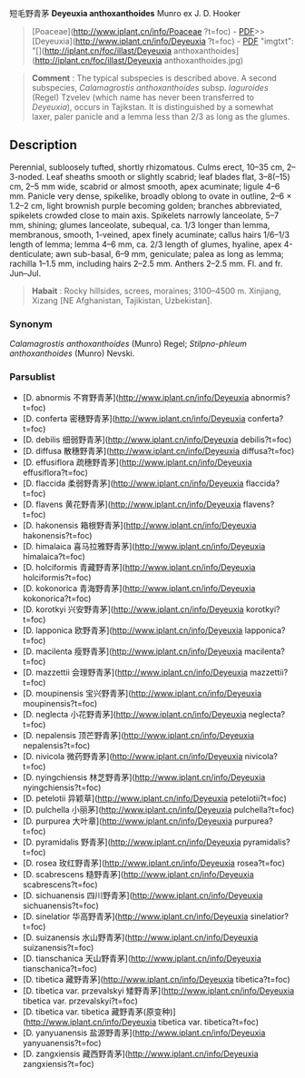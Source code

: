 短毛野青茅 **Deyeuxia anthoxanthoides** Munro ex J. D. Hooker

> [Poaceae](http://www.iplant.cn/info/Poaceae ?t=foc) - [PDF](http://iplant.cn/foc/pdf/Poaceae.pdf)>>[Deyeuxia](http://www.iplant.cn/info/Deyeuxia ?t=foc) - [PDF](http://www.iplant.cn/foc/pdf/Deyeuxia.pdf)
  "imgtxt": "[](http://iplant.cn/foc/illast/Deyeuxia anthoxanthoides](http://iplant.cn/foc/illast/Deyeuxia anthoxanthoides.jpg)

> **Comment** : 
> The typical subspecies is described above. A second subspecies, *Calamagrostis anthoxanthoides* subsp. *laguroides* (Regel) Tzvelev (which name has never been transferred to *Deyeuxia*), occurs in Tajikstan. It is distinguished by a somewhat laxer, paler panicle and a lemma less than 2/3 as long as the glumes.

## Description

Perennial, subloosely tufted, shortly rhizomatous. Culms erect, 10–35 cm, 2–3-noded. Leaf sheaths smooth or slightly scabrid; leaf blades flat, 3–8(–15) cm, 2–5 mm wide, scabrid or almost smooth, apex acuminate; ligule 4–6 mm. Panicle very dense, spikelike, broadly oblong to ovate in outline, 2–6 × 1.2–2 cm, light brownish purple becoming golden; branches abbreviated, spikelets crowded close to main axis. Spikelets narrowly lanceolate, 5–7 mm, shining; glumes lanceolate, subequal, ca. 1/3 longer than lemma, membranous, smooth, 1-veined, apex finely acuminate; callus hairs 1/6–1/3 length of lemma; lemma 4–6 mm, ca. 2/3 length of glumes, hyaline, apex 4-denticulate; awn sub-basal, 6–9 mm, geniculate; palea as long as lemma; rachilla 1–1.5 mm, including hairs 2–2.5 mm. Anthers 2–2.5 mm. Fl. and fr. Jun–Jul.

> **Habait** : 
> Rocky hillsides, screes, moraines; 3100–4500 m. Xinjiang, Xizang [NE Afghanistan, Tajikistan, Uzbekistan].

### Synonym
*Calamagrostis anthoxanthoides* (Munro) Regel; *Stilpno-phleum anthoxanthoides* (Munro) Nevski.

### Parsublist

* [D.  abnormis  不育野青茅](http://www.iplant.cn/info/Deyeuxia abnormis?t=foc)
* [D.  conferta  密穗野青茅](http://www.iplant.cn/info/Deyeuxia conferta?t=foc)
* [D.  debilis  细弱野青茅](http://www.iplant.cn/info/Deyeuxia debilis?t=foc)
* [D.  diffusa  散穗野青茅](http://www.iplant.cn/info/Deyeuxia diffusa?t=foc)
* [D.  effusiflora  疏穗野青茅](http://www.iplant.cn/info/Deyeuxia effusiflora?t=foc)
* [D.  flaccida  柔弱野青茅](http://www.iplant.cn/info/Deyeuxia flaccida?t=foc)
* [D.  flavens  黄花野青茅](http://www.iplant.cn/info/Deyeuxia flavens?t=foc)
* [D.  hakonensis  箱根野青茅](http://www.iplant.cn/info/Deyeuxia hakonensis?t=foc)
* [D.  himalaica  喜马拉雅野青茅](http://www.iplant.cn/info/Deyeuxia himalaica?t=foc)
* [D.  holciformis  青藏野青茅](http://www.iplant.cn/info/Deyeuxia holciformis?t=foc)
* [D.  kokonorica  青海野青茅](http://www.iplant.cn/info/Deyeuxia kokonorica?t=foc)
* [D.  korotkyi  兴安野青茅](http://www.iplant.cn/info/Deyeuxia korotkyi?t=foc)
* [D.  lapponica  欧野青茅](http://www.iplant.cn/info/Deyeuxia lapponica?t=foc)
* [D.  macilenta  瘦野青茅](http://www.iplant.cn/info/Deyeuxia macilenta?t=foc)
* [D.  mazzettii  会理野青茅](http://www.iplant.cn/info/Deyeuxia mazzettii?t=foc)
* [D.  moupinensis  宝兴野青茅](http://www.iplant.cn/info/Deyeuxia moupinensis?t=foc)
* [D.  neglecta  小花野青茅](http://www.iplant.cn/info/Deyeuxia neglecta?t=foc)
* [D.  nepalensis  顶芒野青茅](http://www.iplant.cn/info/Deyeuxia nepalensis?t=foc)
* [D.  nivicola  微药野青茅](http://www.iplant.cn/info/Deyeuxia nivicola?t=foc)
* [D.  nyingchiensis  林芝野青茅](http://www.iplant.cn/info/Deyeuxia nyingchiensis?t=foc)
* [D.  petelotii  异颖草](http://www.iplant.cn/info/Deyeuxia petelotii?t=foc)
* [D.  pulchella  小丽茅](http://www.iplant.cn/info/Deyeuxia pulchella?t=foc)
* [D.  purpurea  大叶章](http://www.iplant.cn/info/Deyeuxia purpurea?t=foc)
* [D.  pyramidalis  野青茅](http://www.iplant.cn/info/Deyeuxia pyramidalis?t=foc)
* [D.  rosea  玫红野青茅](http://www.iplant.cn/info/Deyeuxia rosea?t=foc)
* [D.  scabrescens  糙野青茅](http://www.iplant.cn/info/Deyeuxia scabrescens?t=foc)
* [D.  sichuanensis  四川野青茅](http://www.iplant.cn/info/Deyeuxia sichuanensis?t=foc)
* [D.  sinelatior  华高野青茅](http://www.iplant.cn/info/Deyeuxia sinelatior?t=foc)
* [D.  suizanensis  水山野青茅](http://www.iplant.cn/info/Deyeuxia suizanensis?t=foc)
* [D.  tianschanica  天山野青茅](http://www.iplant.cn/info/Deyeuxia tianschanica?t=foc)
* [D.  tibetica  藏野青茅](http://www.iplant.cn/info/Deyeuxia tibetica?t=foc)
* [D.  tibetica var. przevalskyi  矮野青茅](http://www.iplant.cn/info/Deyeuxia tibetica var. przevalskyi?t=foc)
* [D.  tibetica var. tibetica  藏野青茅(原变种)](http://www.iplant.cn/info/Deyeuxia tibetica var. tibetica?t=foc)
* [D.  yanyuanensis  盐源野青茅](http://www.iplant.cn/info/Deyeuxia yanyuanensis?t=foc)
* [D.  zangxiensis  藏西野青茅](http://www.iplant.cn/info/Deyeuxia zangxiensis?t=foc)
